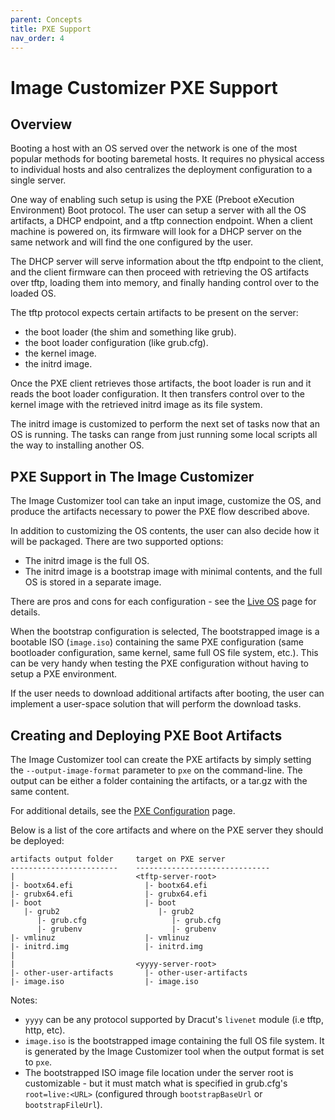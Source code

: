 ```yaml
---
parent: Concepts
title: PXE Support
nav_order: 4
---
```


# Image Customizer PXE Support

## Overview

Booting a host with an OS served over the network is one of the most popular
methods for booting baremetal hosts. It requires no physical access to individual
hosts and also centralizes the deployment configuration to a single server.

One way of enabling such setup is using the PXE (Preboot eXecution Environment)
Boot protocol. The user can setup a server with all the OS artifacts, a DHCP
endpoint, and a tftp connection endpoint. When a client machine is powered on,
its firmware will look for a DHCP server on the same network and will find the
one configured by the user.

The DHCP server will serve information about the tftp endpoint to the client,
and the client firmware can then proceed with retrieving the OS artifacts over
tftp, loading them into memory, and finally handing control over to the
loaded OS.

The tftp protocol expects certain artifacts to be present on the server:

- the boot loader (the shim and something like grub).
- the boot loader configuration (like grub.cfg).
- the kernel image.
- the initrd image.

Once the PXE client retrieves those artifacts, the boot loader is run and it
reads the boot loader configuration. It then transfers control over to the
kernel image with the retrieved initrd image as its file system.

The initrd image is customized to perform the next set of tasks now that an
OS is running. The tasks can range from just running some local scripts all
the way to installing another OS.

## PXE Support in The Image Customizer

The Image Customizer tool can take an input image, customize the OS, and produce
the artifacts necessary to power the PXE flow described above.

In addition to customizing the OS contents, the user can also decide how it
will be packaged. There are two supported options:
- The initrd image is the full OS.
- The initrd image is a bootstrap image with minimal contents, and the full
  OS is stored in a separate image.

There are pros and cons for each configuration - see the [Live OS](./liveos.md)
page for details.

When the bootstrap configuration is selected, The bootstrapped image is a 
bootable ISO (`image.iso`) containing the same PXE configuration (same bootloader
configuration, same kernel, same full OS file system, etc.). This can be very
handy when testing the PXE configuration without having to setup a PXE
environment.

If the user needs to download additional artifacts after booting, the user can
implement a user-space solution that will perform the download tasks.

## Creating and Deploying PXE Boot Artifacts

The Image Customizer tool can create the PXE artifacts by simply setting the
`--output-image-format` parameter to `pxe` on the command-line. The output can
be either a folder containing the artifacts, or a tar.gz with the same content.

For additional details, see the [PXE Configuration](../api/configuration/pxe.md)
page.

Below is a list of the core artifacts and where on the PXE server they should
be deployed:

```
artifacts output folder     target on PXE server
------------------------    ------------------------------
|                           <tftp-server-root>
|- bootx64.efi                |- bootx64.efi
|- grubx64.efi                |- grubx64.efi
|- boot                       |- boot
   |- grub2                      |- grub2
      |- grub.cfg                   |- grub.cfg
      |- grubenv                    |- grubenv
|- vmlinuz                    |- vmlinuz
|- initrd.img                 |- initrd.img
|
|                           <yyyy-server-root>
|- other-user-artifacts       |- other-user-artifacts
|- image.iso                  |- image.iso
```

Notes:

- `yyyy` can be any protocol supported by Dracut's `livenet` module (i.e
  tftp, http, etc).
- `image.iso` is the bootstrapped image containing the full OS file system. It
  is generated by the Image Customizer tool when the output format is set to
  `pxe`.
- The bootstrapped ISO image file location under the server root is customizable -
  but it must match what is specified in grub.cfg's `root=live:<URL>` (configured
  through `bootstrapBaseUrl` or `bootstrapFileUrl`).
